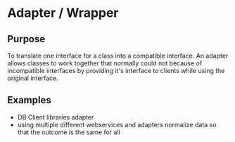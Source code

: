 # Adapter / Wrapper

## Purpose

To translate one interface for a class into a compatible interface. An adapter allows classes to work together that normally could not because of incompatible interfaces by providing it's interface to clients while using the original interface.

## Examples

* DB Client libraries adapter
* using multiple different webservices and adapters normalize data so that the outcome is the same for all
